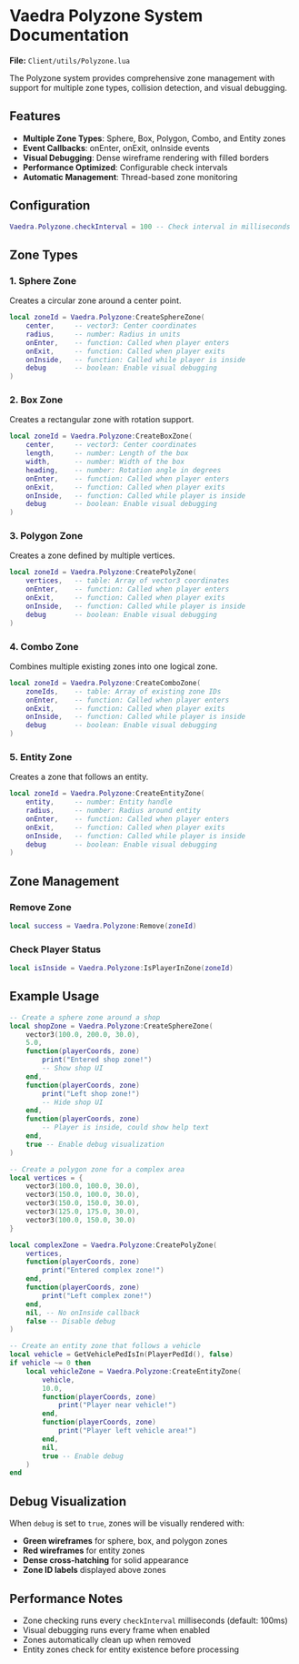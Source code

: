 # Vaedra Polyzone System Documentation

**File:** `Client/utils/Polyzone.lua`

The Polyzone system provides comprehensive zone management with support for multiple zone types, collision detection, and visual debugging.

## Features

- **Multiple Zone Types**: Sphere, Box, Polygon, Combo, and Entity zones
- **Event Callbacks**: onEnter, onExit, onInside events
- **Visual Debugging**: Dense wireframe rendering with filled borders
- **Performance Optimized**: Configurable check intervals
- **Automatic Management**: Thread-based zone monitoring

## Configuration

```lua
Vaedra.Polyzone.checkInterval = 100 -- Check interval in milliseconds
```

## Zone Types

### 1. Sphere Zone
Creates a circular zone around a center point.

```lua
local zoneId = Vaedra.Polyzone:CreateSphereZone(
    center,     -- vector3: Center coordinates
    radius,     -- number: Radius in units
    onEnter,    -- function: Called when player enters
    onExit,     -- function: Called when player exits
    onInside,   -- function: Called while player is inside
    debug       -- boolean: Enable visual debugging
)
```

### 2. Box Zone
Creates a rectangular zone with rotation support.

```lua
local zoneId = Vaedra.Polyzone:CreateBoxZone(
    center,     -- vector3: Center coordinates
    length,     -- number: Length of the box
    width,      -- number: Width of the box
    heading,    -- number: Rotation angle in degrees
    onEnter,    -- function: Called when player enters
    onExit,     -- function: Called when player exits
    onInside,   -- function: Called while player is inside
    debug       -- boolean: Enable visual debugging
)
```

### 3. Polygon Zone
Creates a zone defined by multiple vertices.

```lua
local zoneId = Vaedra.Polyzone:CreatePolyZone(
    vertices,   -- table: Array of vector3 coordinates
    onEnter,    -- function: Called when player enters
    onExit,     -- function: Called when player exits
    onInside,   -- function: Called while player is inside
    debug       -- boolean: Enable visual debugging
)
```

### 4. Combo Zone
Combines multiple existing zones into one logical zone.

```lua
local zoneId = Vaedra.Polyzone:CreateComboZone(
    zoneIds,    -- table: Array of existing zone IDs
    onEnter,    -- function: Called when player enters
    onExit,     -- function: Called when player exits
    onInside,   -- function: Called while player is inside
    debug       -- boolean: Enable visual debugging
)
```

### 5. Entity Zone
Creates a zone that follows an entity.

```lua
local zoneId = Vaedra.Polyzone:CreateEntityZone(
    entity,     -- number: Entity handle
    radius,     -- number: Radius around entity
    onEnter,    -- function: Called when player enters
    onExit,     -- function: Called when player exits
    onInside,   -- function: Called while player is inside
    debug       -- boolean: Enable visual debugging
)
```

## Zone Management

### Remove Zone
```lua
local success = Vaedra.Polyzone:Remove(zoneId)
```

### Check Player Status
```lua
local isInside = Vaedra.Polyzone:IsPlayerInZone(zoneId)
```

## Example Usage

```lua
-- Create a sphere zone around a shop
local shopZone = Vaedra.Polyzone:CreateSphereZone(
    vector3(100.0, 200.0, 30.0),
    5.0,
    function(playerCoords, zone)
        print("Entered shop zone!")
        -- Show shop UI
    end,
    function(playerCoords, zone)
        print("Left shop zone!")
        -- Hide shop UI
    end,
    function(playerCoords, zone)
        -- Player is inside, could show help text
    end,
    true -- Enable debug visualization
)

-- Create a polygon zone for a complex area
local vertices = {
    vector3(100.0, 100.0, 30.0),
    vector3(150.0, 100.0, 30.0),
    vector3(150.0, 150.0, 30.0),
    vector3(125.0, 175.0, 30.0),
    vector3(100.0, 150.0, 30.0)
}

local complexZone = Vaedra.Polyzone:CreatePolyZone(
    vertices,
    function(playerCoords, zone)
        print("Entered complex zone!")
    end,
    function(playerCoords, zone)
        print("Left complex zone!")
    end,
    nil, -- No onInside callback
    false -- Disable debug
)

-- Create an entity zone that follows a vehicle
local vehicle = GetVehiclePedIsIn(PlayerPedId(), false)
if vehicle ~= 0 then
    local vehicleZone = Vaedra.Polyzone:CreateEntityZone(
        vehicle,
        10.0,
        function(playerCoords, zone)
            print("Player near vehicle!")
        end,
        function(playerCoords, zone)
            print("Player left vehicle area!")
        end,
        nil,
        true -- Enable debug
    )
end
```

## Debug Visualization

When `debug` is set to `true`, zones will be visually rendered with:
- **Green wireframes** for sphere, box, and polygon zones
- **Red wireframes** for entity zones
- **Dense cross-hatching** for solid appearance
- **Zone ID labels** displayed above zones

## Performance Notes

- Zone checking runs every `checkInterval` milliseconds (default: 100ms)
- Visual debugging runs every frame when enabled
- Zones automatically clean up when removed
- Entity zones check for entity existence before processing
